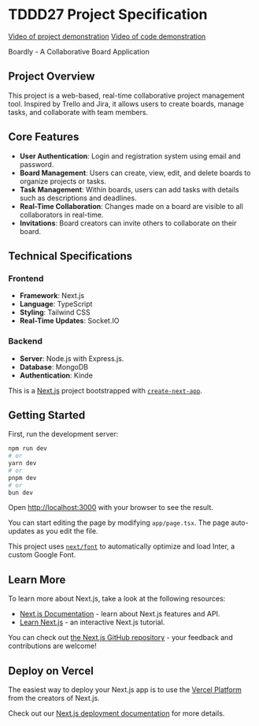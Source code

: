 # TDDD27 Project Specification

[Video of project demonstration](https://youtu.be/Oxa_J2_F69s)
[Video of code demonstration](https://youtu.be/Y_-1-kZ13Mg)

Boardly - A Collaborative Board Application

## Project Overview

This project is a web-based, real-time collaborative project management tool. Inspired by Trello and Jira, it allows users to create boards, manage tasks, and collaborate with team members.

## Core Features

- **User Authentication**: Login and registration system using email and password.
- **Board Management**: Users can create, view, edit, and delete boards to organize projects or tasks.
- **Task Management**: Within boards, users can add tasks with details such as descriptions and deadlines.
- **Real-Time Collaboration**: Changes made on a board are visible to all collaborators in real-time.
- **Invitations**: Board creators can invite others to collaborate on their board.

## Technical Specifications

### Frontend

- **Framework**: Next.js
- **Language**: TypeScript
- **Styling**: Tailwind CSS
- **Real-Time Updates**: Socket.IO

### Backend

- **Server**: Node.js with Express.js.
- **Database**: MongoDB
- **Authentication**: Kinde

This is a [Next.js](https://nextjs.org/) project bootstrapped with [`create-next-app`](https://github.com/vercel/next.js/tree/canary/packages/create-next-app).

## Getting Started

First, run the development server:

```bash
npm run dev
# or
yarn dev
# or
pnpm dev
# or
bun dev
```

Open [http://localhost:3000](http://localhost:3000) with your browser to see the result.

You can start editing the page by modifying `app/page.tsx`. The page auto-updates as you edit the file.

This project uses [`next/font`](https://nextjs.org/docs/basic-features/font-optimization) to automatically optimize and load Inter, a custom Google Font.

## Learn More

To learn more about Next.js, take a look at the following resources:

- [Next.js Documentation](https://nextjs.org/docs) - learn about Next.js features and API.
- [Learn Next.js](https://nextjs.org/learn) - an interactive Next.js tutorial.

You can check out [the Next.js GitHub repository](https://github.com/vercel/next.js/) - your feedback and contributions are welcome!

## Deploy on Vercel

The easiest way to deploy your Next.js app is to use the [Vercel Platform](https://vercel.com/new?utm_medium=default-template&filter=next.js&utm_source=create-next-app&utm_campaign=create-next-app-readme) from the creators of Next.js.

Check out our [Next.js deployment documentation](https://nextjs.org/docs/deployment) for more details.

